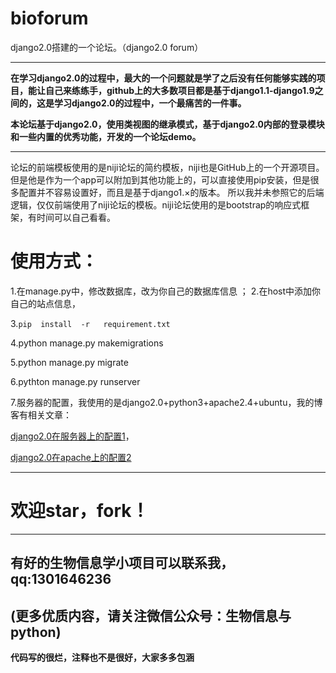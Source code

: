 # bioforum
django2.0搭建的一个论坛。（django2.0 forum）
*******

**在学习django2.0的过程中，最大的一个问题就是学了之后没有任何能够实践的项目，能让自己来练练手，github上的大多数项目都是基于django1.1-django1.9之间的，这是学习django2.0的过程中，一个最痛苦的一件事。**

**本论坛基于django2.0，使用类视图的继承模式，基于django2.0内部的登录模块和一些内置的优秀功能，开发的一个论坛demo。**


*****
论坛的前端模板使用的是niji论坛的简约模板，niji也是GitHub上的一个开源项目。 但是他是作为一个app可以附加到其他功能上的，可以直接使用pip安装，但是很多配置并不容易设置好，而且是基于django1.×的版本。  所以我并未参照它的后端逻辑，仅仅前端使用了niji论坛的模板。niji论坛使用的是bootstrap的响应式框架，有时间可以自己看看。
# 使用方式：
1.在manage.py中，修改数据库，改为你自己的数据库信息
；
2.在host中添加你自己的站点信息，

3.```pip  install  -r   requirement.txt```

4.python  manage.py  makemigrations

5.python  manage.py  migrate

6.pythton  manage.py  runserver

7.服务器的配置，我使用的是django2.0+python3+apache2.4+ubuntu，我的博客有相关文章：

[django2.0在服务器上的配置1](https://zhuanlan.zhihu.com/p/43016468)，

[django2.0在apache上的配置2](https://www.lovexu.xyz/2018/08/22/NO20/)

************
# 欢迎star，fork！

*************
## 有好的生物信息学小项目可以联系我，qq:1301646236

## (更多优质内容，请关注微信公众号：生物信息与python)


**代码写的很烂，注释也不是很好，大家多多包涵**
